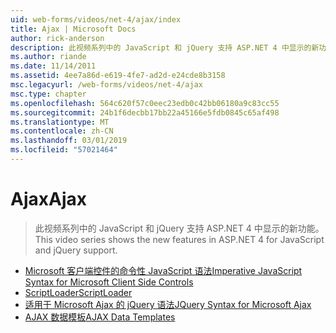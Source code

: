```yaml
---
uid: web-forms/videos/net-4/ajax/index
title: Ajax | Microsoft Docs
author: rick-anderson
description: 此视频系列中的 JavaScript 和 jQuery 支持 ASP.NET 4 中显示的新功能。
ms.author: riande
ms.date: 11/14/2011
ms.assetid: 4ee7a86d-e619-4fe7-ad2d-e24cde8b3158
msc.legacyurl: /web-forms/videos/net-4/ajax
msc.type: chapter
ms.openlocfilehash: 564c620f57c0eec23edb0c42bb06180a9c83cc55
ms.sourcegitcommit: 24b1f6decbb17bb22a45166e5fdb0845c65af498
ms.translationtype: MT
ms.contentlocale: zh-CN
ms.lasthandoff: 03/01/2019
ms.locfileid: "57021464"
---
```

<a name="ajax"></a><span data-ttu-id="7cc7a-103">Ajax</span><span class="sxs-lookup"><span data-stu-id="7cc7a-103">Ajax</span></span>
====================
> <span data-ttu-id="7cc7a-104">此视频系列中的 JavaScript 和 jQuery 支持 ASP.NET 4 中显示的新功能。</span><span class="sxs-lookup"><span data-stu-id="7cc7a-104">This video series shows the new features in ASP.NET 4 for JavaScript and jQuery support.</span></span>


- [<span data-ttu-id="7cc7a-105">Microsoft 客户端控件的命令性 JavaScript 语法</span><span class="sxs-lookup"><span data-stu-id="7cc7a-105">Imperative JavaScript Syntax for Microsoft Client Side Controls</span></span>](aspnet-4-quick-hit-imperative-javascript-syntax-for-microsoft-client-side-controls.md)
- [<span data-ttu-id="7cc7a-106">ScriptLoader</span><span class="sxs-lookup"><span data-stu-id="7cc7a-106">ScriptLoader</span></span>](aspnet-4-quick-hit-the-scriptloader.md)
- [<span data-ttu-id="7cc7a-107">适用于 Microsoft Ajax 的 jQuery 语法</span><span class="sxs-lookup"><span data-stu-id="7cc7a-107">JQuery Syntax for Microsoft Ajax</span></span>](aspnet-4-quick-hit-jquery-syntax-for-microsoft-ajax.md)
- [<span data-ttu-id="7cc7a-108">AJAX 数据模板</span><span class="sxs-lookup"><span data-stu-id="7cc7a-108">AJAX Data Templates</span></span>](aspnet-4-quick-hit-ajax-data-templates.md)
